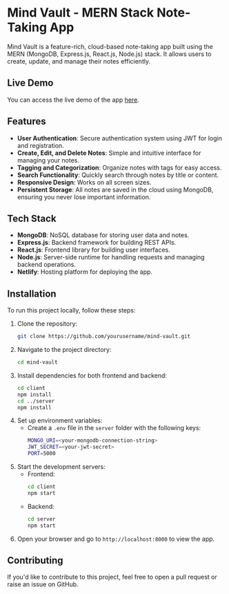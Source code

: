 # Mind Vault - MERN Stack Note-Taking App

Mind Vault is a feature-rich, cloud-based note-taking app built using the MERN (MongoDB, Express.js, React.js, Node.js) stack. It allows users to create, update, and manage their notes efficiently.

## Live Demo

You can access the live demo of the app [here](https://mind-vault.netlify.app).

## Features

- **User Authentication**: Secure authentication system using JWT for login and registration.
- **Create, Edit, and Delete Notes**: Simple and intuitive interface for managing your notes.
- **Tagging and Categorization**: Organize notes with tags for easy access.
- **Search Functionality**: Quickly search through notes by title or content.
- **Responsive Design**: Works on all screen sizes.
- **Persistent Storage**: All notes are saved in the cloud using MongoDB, ensuring you never lose important information.
  
## Tech Stack

- **MongoDB**: NoSQL database for storing user data and notes.
- **Express.js**: Backend framework for building REST APIs.
- **React.js**: Frontend library for building user interfaces.
- **Node.js**: Server-side runtime for handling requests and managing backend operations.
- **Netlify**: Hosting platform for deploying the app.

## Installation

To run this project locally, follow these steps:

1. Clone the repository:
    ```bash
    git clone https://github.com/yourusername/mind-vault.git
    ```
2. Navigate to the project directory:
    ```bash
    cd mind-vault
    ```
3. Install dependencies for both frontend and backend:
    ```bash
    cd client
    npm install
    cd ../server
    npm install
    ```
4. Set up environment variables:
    - Create a `.env` file in the `server` folder with the following keys:
        ```bash
        MONGO_URI=<your-mongodb-connection-string>
        JWT_SECRET=<your-jwt-secret>
        PORT=5000
        ```
5. Start the development servers:
    - Frontend:
        ```bash
        cd client
        npm start
        ```
    - Backend:
        ```bash
        cd server
        npm start
        ```
6. Open your browser and go to `http://localhost:8000` to view the app.

## Contributing

If you'd like to contribute to this project, feel free to open a pull request or raise an issue on GitHub.
